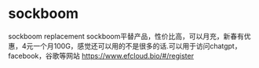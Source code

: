 # sockboom
sockboom replacement
sockboom平替产品，性价比高，可以月充，新春有优惠，4元一个月100G，感觉还可以用的不是很多的话.可以用于访问chatgpt，facebook，谷歌等网站
<a href="https://www.efcloud.bio/#/register?code=8JSbiOS3">https://www.efcloud.bio/#/register</a>
